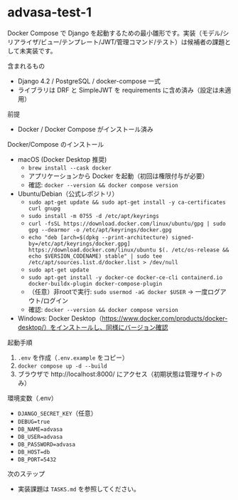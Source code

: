 advasa-test-1
================

Docker Compose で Django を起動するための最小雛形です。実装（モデル/シリアライザ/ビュー/テンプレート/JWT/管理コマンド/テスト）は候補者の課題として未実装です。

含まれるもの
- Django 4.2 / PostgreSQL / docker-compose 一式
- ライブラリは DRF と SimpleJWT を requirements に含め済み（設定は未適用）

前提
- Docker / Docker Compose がインストール済み

Docker/Compose のインストール
- macOS (Docker Desktop 推奨)
  - `brew install --cask docker`
  - アプリケーションから Docker を起動（初回は権限付与が必要）
  - 確認: `docker --version && docker compose version`
- Ubuntu/Debian（公式レポジトリ）
  - `sudo apt-get update && sudo apt-get install -y ca-certificates curl gnupg`
  - `sudo install -m 0755 -d /etc/apt/keyrings`
  - `curl -fsSL https://download.docker.com/linux/ubuntu/gpg | sudo gpg --dearmor -o /etc/apt/keyrings/docker.gpg`
  - `echo "deb [arch=$(dpkg --print-architecture) signed-by=/etc/apt/keyrings/docker.gpg] https://download.docker.com/linux/ubuntu $(. /etc/os-release && echo $VERSION_CODENAME) stable" | sudo tee /etc/apt/sources.list.d/docker.list > /dev/null`
  - `sudo apt-get update`
  - `sudo apt-get install -y docker-ce docker-ce-cli containerd.io docker-buildx-plugin docker-compose-plugin`
  - （任意）非rootで実行: `sudo usermod -aG docker $USER` → 一度ログアウト/ログイン
  - 確認: `docker --version && docker compose version`
- Windows: Docker Desktop（https://www.docker.com/products/docker-desktop/）をインストールし、同様にバージョン確認

起動手順
1. `.env` を作成（`.env.example` をコピー）
2. `docker compose up -d --build`
3. ブラウザで http://localhost:8000/ にアクセス（初期状態は管理サイトのみ）

環境変数（.env）
- `DJANGO_SECRET_KEY`（任意）
- `DEBUG=true`
- `DB_NAME=advasa`
- `DB_USER=advasa`
- `DB_PASSWORD=advasa`
- `DB_HOST=db`
- `DB_PORT=5432`

次のステップ
- 実装課題は `TASKS.md` を参照してください。
